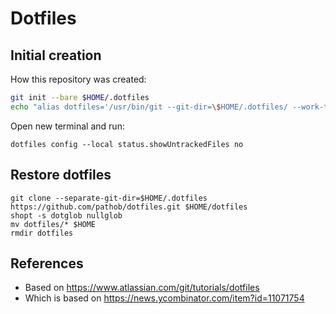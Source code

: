 Dotfiles
========

Initial creation
----------------

How this repository was created:

```bash
git init --bare $HOME/.dotfiles
echo "alias dotfiles='/usr/bin/git --git-dir=\$HOME/.dotfiles/ --work-tree=\$HOME'" >> $HOME/.bashrc
```

Open new terminal and run:

```
dotfiles config --local status.showUntrackedFiles no
```

Restore dotfiles
----------------

```
git clone --separate-git-dir=$HOME/.dotfiles https://github.com/pathob/dotfiles.git $HOME/dotfiles
shopt -s dotglob nullglob
mv dotfiles/* $HOME
rmdir dotfiles
```

References
----------

* Based on https://www.atlassian.com/git/tutorials/dotfiles
* Which is based on https://news.ycombinator.com/item?id=11071754
